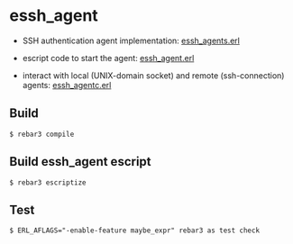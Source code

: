 essh_agent
=====

 * SSH authentication agent implementation: [essh_agents.erl](src/essh_agents.erl)
 
 * escript code to start the agent: [essh_agent.erl](src/essh_agent.erl)
 
 * interact with local (UNIX-domain socket) and remote (ssh-connection) agents: [essh_agentc.erl](src/essh_agentc.erl)


Build
-----

    $ rebar3 compile


Build essh_agent escript
-----

    $ rebar3 escriptize


Test
----

    $ ERL_AFLAGS="-enable-feature maybe_expr" rebar3 as test check
